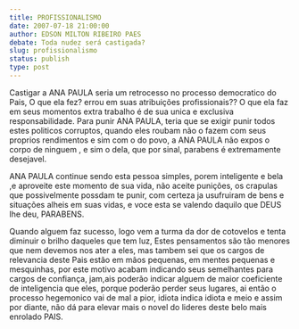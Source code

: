```yaml
---
title: PROFISSIONALISMO
date: 2007-07-18 21:00:00
author: EDSON MILTON RIBEIRO PAES
debate: Toda nudez será castigada?
slug: profissionalismo
status: publish 
type: post
---
```


Castigar a ANA PAULA seria um retrocesso no processo democratico do Pais, O que ela fez? errou em suas atribuições profissionais?? O que ela faz em seus momentos extra trabalho é de sua unica e exclusiva responsabilidade. Para punir ANA PAULA, teria que se exigir punir todos estes politicos corruptos, quando eles roubam não o fazem com seus proprios rendimentos e sim com o do povo, a ANA PAULA não expos o corpo de ninguem , e sim o dela, que por sinal, parabens é extremamente desejavel.  

ANA PAULA continue sendo esta pessoa simples, porem inteligente e bela ,e aproveite este momento de sua vida, não aceite punições, os crapulas que possivelmente possdam te punir, com certeza ja usufruiram de bens e situações alheis em suas vidas, e voce esta se valendo daquilo que DEUS lhe deu, PARABENS.  

Quando alguem faz sucesso, logo vem a turma da dor de cotovelos e tenta diminuir o brilho daqueles que tem luz, Estes pensamentos são tão menores que nem devemos nos ater a eles, mas tambem sei que os cargos de relevancia deste Pais estão em mãos pequenas, em mentes pequenas e mesquinhas, por este motivo acabam indicando seus semelhantes para cargos de confiança, jam,ais poderão indicar alguem de maior coeficiente de inteligencia que eles, porque poderão perder seus lugares, ai então o processo hegemonico vai de mal a pior, idiota indica idiota e meio e assim por diante, não dá para elevar mais o novel do lideres deste belo mais enrolado PAIS.
